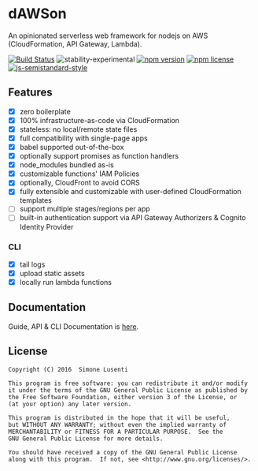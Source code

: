 
# dAWSon
An opinionated serverless web framework for nodejs on AWS (CloudFormation, API Gateway, Lambda).  

[![Build Status](https://travis-ci.org/lusentis/dawson.svg?branch=master)](https://travis-ci.org/lusentis/dawson)
![stability-experimental](https://img.shields.io/badge/stability-experimental-orange.svg)
[![npm version](https://img.shields.io/npm/v/dawson.svg?maxAge=3600)]()
[![npm license](https://img.shields.io/npm/l/dawson.svg?maxAge=2592000?style=plastic)]()
[![js-semistandard-style](https://img.shields.io/badge/code%20style-semistandard-brightgreen.svg?style=plastic)](https://github.com/Flet/semistandard)

## Features

* [X] zero boilerplate
* [X] 100% infrastructure-as-code via CloudFormation
* [X] stateless: no local/remote state files
* [X] full compatibility with single-page apps
* [X] babel supported out-of-the-box
* [X] optionally support promises as function handlers
* [X] node_modules bundled as-is
* [X] customizable functions' IAM Policies
* [X] optionally, CloudFront to avoid CORS
* [X] fully extensible and customizable with user-defined CloudFormation templates
* [ ] support multiple stages/regions per app
* [ ] built-in authentication support via API Gateway Authorizers & Cognito Identity Provider

### CLI
* [X] tail logs
* [X] upload static assets
* [X] locally run lambda functions

## Documentation
Guide, API & CLI Documentation is [here](docs/README.md).


## License

    Copyright (C) 2016  Simone Lusenti
    
    This program is free software: you can redistribute it and/or modify
    it under the terms of the GNU General Public License as published by
    the Free Software Foundation, either version 3 of the License, or
    (at your option) any later version.
    
    This program is distributed in the hope that it will be useful,
    but WITHOUT ANY WARRANTY; without even the implied warranty of
    MERCHANTABILITY or FITNESS FOR A PARTICULAR PURPOSE.  See the
    GNU General Public License for more details.
    
    You should have received a copy of the GNU General Public License
    along with this program.  If not, see <http://www.gnu.org/licenses/>.
